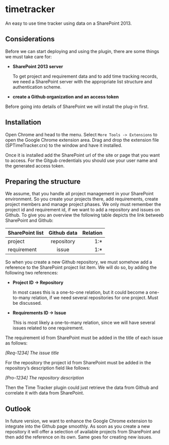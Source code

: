 # timetracker
An easy to use time tracker using data on a SharePoint 2013.

## Considerations
Before we can start deploying and using the plugin, there are some things we must take care for:

* **SharePoint 2013 server**

  To get project and requirement data and to add time tracking records, we need a SharePoint server with the appropriate list  structure and authentication scheme.

* **create a Github organization and an access token**

Before going into details of SharePoint we will install the plug-in first.

## Installation
Open Chrome and head to the menu. Select `More Tools -> Extensions` to open the Google Chrome extension area. Drag and drop the extension file (SPTimeTracker.crx) to the window and have it installed.

Once it is installed add the SharePoint url of the site or page that you want to access. For the Gitgub credentials you should use your user name and the generated access token. 

## Preparing the structure
We assume, that you handle all project management in your SharePoint environment. So you create your projects there, add requirements, create project members and manage project phases. We only must remember the project id and requirement id, if we want to add a repository and issues on Github. To give you an overview the following table depicts the link betweeb SharePoint and Github:

| SharePoint list | Github data   | Relation |
| --------------- |:-------------:| --------:|
| project         | repository    | 1:*      |
| requirement     | issue         | 1:*      |

So when you create a new Github repository, we must somehow add a reference to the SharePoint project list item.
We will do so, by adding the following two references:

* **Project ID → Repository**

  In most cases this is a one-to-one relation, but it could become a one-to-many relation, if we need several repositories for one project. Must be discussed. 

* **Requirements ID → Issue**

  This is most likely a one-to-many relation, since we will have several issues related to one requirement.


The requirement id from SharePoint must be added in the title of each issue as follows:

*[Req-1234] The issue title*

For the repository the project id from SharePoint must be added in the repository’s description field like follows:

*[Pro-1234] The repository description*

Then the Time Tracker plugin could just retrieve the data from Github and correlate it with data from SharePoint. 


## Outlook
In future version, we want to enhance the Google Chrome extension to integrate into the Github page smoothly. 
As soon as you create a new repository it will offer a selection of available projects from SharePoint and then add the reference on its own. Same goes for creating new issues.
